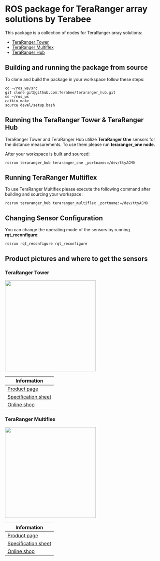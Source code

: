 # ROS package for TeraRanger array solutions by Terabee

This package is a collection of nodes for TeraRanger array solutions:
* [TeraRanger Tower](http://www.teraranger.com/teraranger-tower/)
* [TeraRanger Multiflex](http://www.teraranger.com/products/teraranger-multiflex/)
* [TeraRanger Hub](http://www.teraranger.com/products/teraranger-hub/)

## Building and running the package from source

To clone and build the package in your workspace follow these steps:

```
cd ~/ros_ws/src
git clone git@github.com:Terabee/teraranger_hub.git
cd ~/ros_ws
catkin_make
source devel/setup.bash
```

## Running the TeraRanger Tower & TeraRanger Hub

TeraRanger Tower and TeraRanger Hub utilize **TeraRanger One** sensors for the distance measurements. To use them please run **teraranger_one node**.

After your workspace is built and sourced:
```
rosrun teraranger_hub teraranger_one _portname:=/dev/ttyACM0
```

## Running TeraRanger Multiflex

To use TeraRanger Multiflex please execute the following command after building and sourcing your workspace:

```
rosrun teraranger_hub teraranger_multiflex _portname:=/dev/ttyACM0
``` 

## Changing Sensor Configuration

You can change the operating mode of the sensors by running **rqt_reconfigure**:

```
rosrun rqt_reconfigure rqt_reconfigure
```

## Product pictures and where to get the sensors

### TeraRanger Tower

<img src="http://www.teraranger.com/wp-content/uploads/2016/03/Teraranger_tower_typeB-1.png" width="300"/>

| Information |
| -------------- |
|[Product page](http://www.teraranger.com/teraranger-tower/)| 
|[Specification sheet](http://www.teraranger.com/wp-content/uploads/2016/03/Towerspecificationsheet.pdf)|
|[Online shop](http://www.teraranger.com/product/teraranger-tower/) |


### TeraRanger Multiflex

<img src="http://www.teraranger.com/wp-content/uploads/2017/01/multiflx-on-kobuki.jpg" width="300"/>


| Information |
| -------------- |
|[Product page](http://www.teraranger.com/products/teraranger-multiflex/)| 
|[Specification sheet](http://www.teraranger.com/wp-content/uploads/2017/04/MultiflexSpecificationSheet.pdf)|
|[Online shop](http://www.teraranger.com/product/teraranger-multiflex/) |